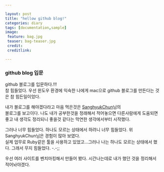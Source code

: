 ```yaml
---

layout: post  
title: "hellow github blog!"  
categories: diary  
tags: [documentation,sample]  
image:  
 feature: bag.jpg  
 teaser: bag-teaser.jpg  
 credit:  
 creditlink:

---
```


### github blog 입문

github 블로그를 입문하다.!!!  
참 힘들었다. 우선 윈도우 환경에 익숙한 나에게 mac으로 github 블로그를 만든다는 것은 참 힘든일이었다.

내가 블로그를 해야겠다라고 마음 먹은것은 [SanghyukChun](http://sanghyukchun.github.io/)님의  
블로그를 보고이다. 나도 내가 공부한것을 정래해서 적어놓으면 다른사람에게 도움되면 좋고 내 생각도 정리되니 좋을것 같다는 막연한 생각에서부터 시작했다.

그러나 너무 힘들었다. 하나도 모르는 상태에서 하려니 너무 힘들었다. 위 SanghyukChun님은 경험이 많아 보였다.  
실제 업무로 Ruby같은 툴을 사용하고 있었고...그러나 나는 하나도 모르는 상태에서 했다. 그래서 무지 힘들었다. -.-;;

우선 여러 사이트를 벤치마킹해서 만들어 봤다. 시간나는데로 내가 했던 것을 정리해서 적어놔야겠다.
